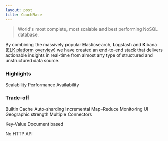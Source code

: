 ```yaml
---
layout: post
title: CouchBase
---
```


> World's most complete, most scalable and best performing NoSQL database.

By combining the massively popular **E**lasticsearch, **L**ogstash and **K**ibana (<a target="_blenk" href="http://www.elasticsearch.org/overview/">ELK platform overview</a>) we have created an end-to-end stack that delivers actionable insights in real-time from almost any type of structured and unstructured data source. 

### Highlights

<span class="label label-primary">Scalability</span>
<span class="label label-primary">Performance</span>
<span class="label label-primary">Availability</span>

### Trade-off
<span class="label label-success">Builtin Cache</span>
<span class="label label-success">Auto-sharding</span>
<span class="label label-success">Incremental Map-Reduce</span>
<span class="label label-success">Monitoring UI</span>
<span class="label label-success">Geographic strength</span>
<span class="label label-success">Multiple Connectors</span>


<span class="label label-warning">Key-Value</span>
<span class="label label-warning">Document based</span>

<span class="label label-danger">No HTTP API</span>

